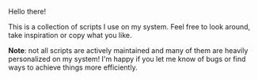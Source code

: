 Hello there!

This is a collection of scripts I use on my system.
Feel free to look around, take inspiration or copy what you like.

**Note**: not all scripts are actively maintained and many of them are heavily personalized on my system!
I'm happy if you let me know of bugs or find ways to achieve things more efficiently.

